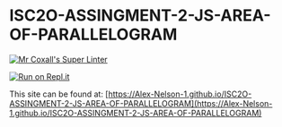 # ISC2O-ASSINGMENT-2-JS-AREA-OF-PARALLELOGRAM

[![Mr Coxall's Super Linter](https://github.com/Alex-Nelson-1/ISC2O-ASSINGMENT-2-JS-AREA-OF-PARALLELOGRAM/workflows/Mr%20Coxall's%20Super%20Linter/badge.svg)](https://github.com/Alex-Nelson-1/ISC2O-ASSINGMENT-2-JS-AREA-OF-PARALLELOGRAM/actions/)

[![Run on Repl.it](https://repl.it/badge/github/Alex-Nelson-1/ISC2O-ASSINGMENT-2-JS-AREA-OF-PARALLELOGRAM)](https://repl.it/github/Alex-Nelson-1/ISC2O-ASSINGMENT-2-JS-AREA-OF-PARALLELOGRAM)

This site can be found at: [https://Alex-Nelson-1.github.io/ISC2O-ASSINGMENT-2-JS-AREA-OF-PARALLELOGRAM](https://Alex-Nelson-1.github.io/ISC2O-ASSINGMENT-2-JS-AREA-OF-PARALLELOGRAM)
